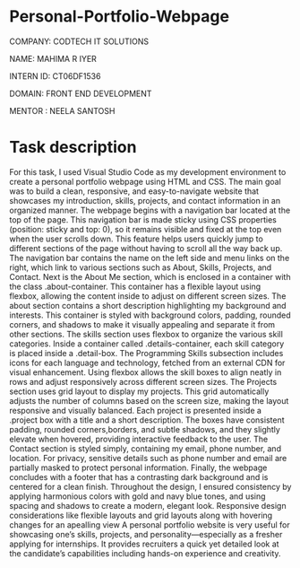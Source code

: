 # Personal-Portfolio-Webpage

COMPANY: CODTECH IT SOLUTIONS

NAME: MAHIMA R IYER

INTERN ID: CT06DF1536

DOMAIN: FRONT END DEVELOPMENT

MENTOR : NEELA SANTOSH

# Task description

For this task, I used Visual Studio Code as my development environment to create a personal portfolio webpage using HTML and CSS. The main goal was to build a clean, responsive, and easy-to-navigate website that showcases my introduction, skills, projects, and contact information in an organized manner.
The webpage begins with a navigation bar located at the top of the page. This navigation bar is made sticky using CSS properties (position: sticky and top: 0), so it remains visible and fixed at the top even when the user scrolls down. This feature helps users quickly jump to different sections of the page without having to scroll all the way back up. The navigation bar contains the name on the left side and menu links on the right, which link to various sections such as About, Skills, Projects, and Contact. Next is the About Me section, which is enclosed in a container with the class .about-container. This container has a flexible layout using flexbox, allowing the content inside to adjust on different screen sizes. The about section contains a short description highlighting my background and interests. This container is styled with background colors, padding, rounded corners, and shadows to make it visually appealing and separate it from other sections.
The skills section uses flexbox to organize the various skill categories. Inside a container called .details-container, each skill category is placed inside a .detail-box. The Programming Skills subsection includes icons for each language and technology, fetched from an external CDN for visual enhancement. Using flexbox allows the skill boxes to align neatly in rows and adjust responsively across different screen sizes.
The Projects section uses grid layout to display my projects. This grid automatically adjusts the number of columns based on the screen size, making the layout responsive and visually balanced. Each project is presented inside a .project box with a title and a short description. The boxes have consistent padding, rounded corners,borders, and subtle shadows, and they slightly elevate when hovered, providing interactive feedback to the user.
The Contact section is styled simply, containing my email, phone number, and location. For privacy, sensitive details such as phone number and email are partially masked to protect personal information.
Finally, the webpage concludes with a footer that has a contrasting dark background and is centered for a clean finish.
Throughout the design, I ensured consistency by applying harmonious colors with gold and navy blue tones, and using spacing and shadows to create a modern, elegant look. Responsive design considerations like flexible layouts and grid layouts along with hovering changes for an apealling view
A personal portfolio website is very useful for showcasing one’s skills, projects, and personality—especially as a fresher applying for internships. It provides recruiters a quick yet detailed look at the candidate’s capabilities including hands-on experience and creativity.
